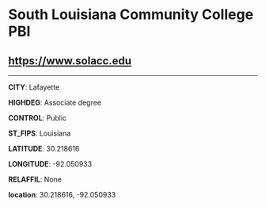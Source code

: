 # South Louisiana Community College PBI
## <https://www.solacc.edu>
---
**CITY**: Lafayette

**HIGHDEG**: Associate degree

**CONTROL**: Public

**ST_FIPS**: Louisiana

**LATITUDE**: 30.218616

**LONGITUDE**: -92.050933

**RELAFFIL**: None

**location**: 30.218616, -92.050933
